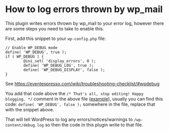 # How to log errors thrown by wp_mail

This plugin writes errors thrown by wp_mail to your error log, however there are some steps you need to take to enable this.

First, add this snippet to your `wp-config.php` file:

```
// Enable WP_DEBUG mode
define( 'WP_DEBUG', true );
if ( WP_DEBUG ) {
        @ini_set( 'display_errors', 0 );
        define( 'WP_DEBUG_LOG', true );
        define( 'WP_DEBUG_DISPLAY', false );
}
```

See https://eventespresso.com/wiki/troubleshooting-checklist/#wpdebug

You add that code above the `/* That's all, stop editing! Happy blogging. */` comment in the above file ([example](https://monosnap.com/file/eGdAz5tOSjacoQ9h5BiQieCGAUhiN8)), usually you can find this code: `define( 'WP_DEBUG', false );` somewhere in the file, replace that with the snippet above.

That will tell WordPress to log any errors/notices/warnings to `/wp-content/debug.log` so then the code in this plugin write to that file.